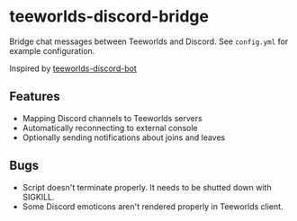 # teeworlds-discord-bridge

Bridge chat messages between Teeworlds and Discord. See `config.yml` for example
configuration.

Inspired by [teeworlds-discord-bot](https://github.com/pure-luck-999/teeworlds-discord-bot)

## Features

- Mapping Discord channels to Teeworlds servers
- Automatically reconnecting to external console
- Optionally sending notifications about joins and leaves

## Bugs

- Script doesn't terminate properly. It needs to be shutted down with SIGKILL.
- Some Discord emoticons aren't rendered properly in Teeworlds client.
